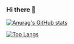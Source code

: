 ### Hi there 👋

[![Anurag's GitHub stats](https://github-readme-stats.vercel.app/api?username=HuaYuXiao)](https://github.com/anuraghazra/github-readme-stats)

[![Top Langs](https://github-readme-stats.vercel.app/api/top-langs/?username=HuaYuXiao)](https://github.com/anuraghazra/github-readme-stats)
